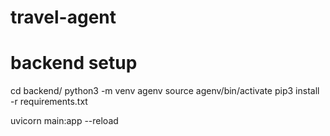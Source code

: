 # travel-agent

# backend setup

cd backend/
python3 -m venv agenv
source agenv/bin/activate
pip3 install -r requirements.txt

<!-- python3 agent.py -->

uvicorn main:app --reload